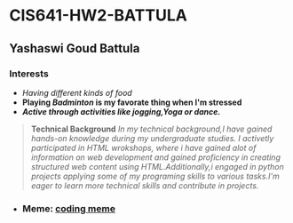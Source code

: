 # CIS641-HW2-BATTULA
## Yashaswi Goud Battula
### Interests
 - *Having different kinds of food*
 - **Playing _Badminton_ is my favorate thing when I'm stressed**
 - ***Active through activities like jogging,Yoga or dance.***
>**Technical Background**
*In my technical background,I have gained hands-on knowledge during my undergraduate studies. I activetly participated in HTML wrokshops, where i have gained alot of information on web development and gained proficiency in creating structured web content using HTML.Additionally,i engaged in python projects applying some of my programing skills to various tasks.I'm eager to learn more technical skills and contribute in projects.*
 - ### Meme: [coding meme](https://images7.memedroid.com/images/UPLOADED808/6368782c7bef3.jpeg)
